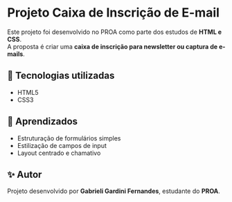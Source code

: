 # Projeto Caixa de Inscrição de E-mail
Este projeto foi desenvolvido no PROA como parte dos estudos de **HTML e CSS**.  
A proposta é criar uma **caixa de inscrição para newsletter ou captura de e-mails**.

## 🚀 Tecnologias utilizadas
- HTML5
- CSS3

## 📌 Aprendizados
- Estruturação de formulários simples
- Estilização de campos de input
- Layout centrado e chamativo

## ✨ Autor
Projeto desenvolvido por **Gabrieli Gardini Fernandes**, estudante do **PROA**.
